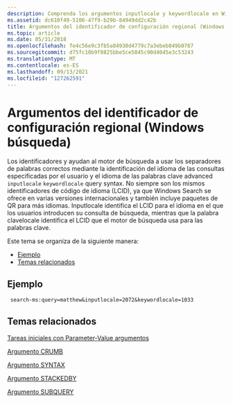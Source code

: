 ```yaml
---
description: Comprenda los argumentos inputlocale y keywordlocale en Windows Search, lo que ayuda al motor de búsqueda a usar los separadores de palabras correctos.
ms.assetid: dc610f49-5106-47f9-b29b-84949dd2c42b
title: Argumentos del identificador de configuración regional (Windows búsqueda)
ms.topic: article
ms.date: 05/31/2018
ms.openlocfilehash: fe4c56e9c3fb5a84938d4779c7a3ebeb849b0787
ms.sourcegitcommit: d75fc10b9f0825bbe5ce5045c90d4045e3c53243
ms.translationtype: MT
ms.contentlocale: es-ES
ms.lasthandoff: 09/13/2021
ms.locfileid: "127262591"
---
```

# <a name="locale-identifier-arguments-windows-search"></a>Argumentos del identificador de configuración regional (Windows búsqueda)

Los identificadores y ayudan al motor de búsqueda a usar los separadores de palabras correctos mediante la identificación del idioma de las consultas especificadas por el usuario y el idioma de las palabras clave advanced `inputlocale` `keywordlocale` query syntax. No siempre son los mismos identificadores de código de idioma (LCID), ya que Windows Search se ofrece en varias versiones internacionales y también incluye paquetes de QR para más idiomas. Inputlocale identifica el LCID para el idioma en el que los usuarios introducen su consulta de búsqueda, mientras que la palabra clavelocale identifica el LCID que el motor de búsqueda usa para las palabras clave.

Este tema se organiza de la siguiente manera:

-   [Ejemplo](#example)
-   [Temas relacionados](#related-topics)

## <a name="example"></a>Ejemplo


```
 search-ms:query=matthew&inputlocale=2072&keywordlocale=1033
```



## <a name="related-topics"></a>Temas relacionados

<dl> <dt>

[Tareas iniciales con Parameter-Value argumentos](getting-started-with-parameter-value-arguments.md)
</dt> <dt>

[Argumento CRUMB](-search-3x-wds-qryidx-crumb.md)
</dt> <dt>

[Argumento SYNTAX](-search-3x-wds-qryidx-syntaxargument.md)
</dt> <dt>

[Argumento STACKEDBY](-search-3x-wds-qryidx-stackedby.md)
</dt> <dt>

[Argumento SUBQUERY](-search-3x-wds-qryidx-subquery.md)
</dt> </dl>

 

 



